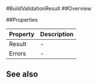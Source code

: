 #BuildValidationResult
##Overview



##Properties
<table class="table table-condensed table-bordered">
    <thead>
<tr>
<th>Property</th>
<th>Description</th>
</tr>
</thead>
<tbody>
<tr><td>Result</td><td> - </td></tr>
<tr><td>Errors</td><td> - </td></tr>
</tbody></table>



## See also

